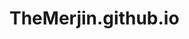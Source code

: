 ﻿# TheMerjin.github.io

 <!DOCTYPE HTML>
<html lang="en" class="astro-6CYKXOT7"><head>
<meta charset="UTF-8">


 
